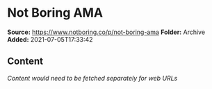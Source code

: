 # Not Boring AMA

**Source:** https://www.notboring.co/p/not-boring-ama
**Folder:** Archive
**Added:** 2021-07-05T17:33:42




## Content
*Content would need to be fetched separately for web URLs*
